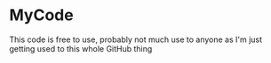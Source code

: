MyCode
====
This code is free to use, probably not much use to anyone as I'm just getting used to this whole GitHub thing
